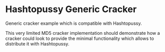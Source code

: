 # Hashtopussy Generic Cracker

Generic cracker example which is compatible with Hashtopussy.

This very limited MD5 cracker implementation should demonstrate how a cracker could look to provide the minimal functionality which allows to distribute it with Hashtopussy.
